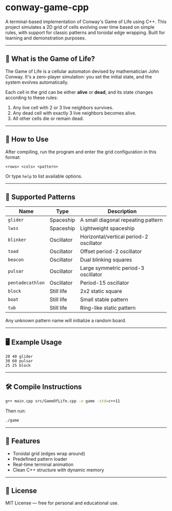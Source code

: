 # conway-game-cpp

A terminal-based implementation of Conway's Game of Life using C++. This project simulates a 2D grid of cells evolving over time based on simple rules, with support for classic patterns and toroidal edge wrapping. Built for learning and demonstration purposes.

---

## 🧠 What is the Game of Life?

The Game of Life is a cellular automaton devised by mathematician John Conway. It's a zero-player simulation: you set the initial state, and the system evolves automatically.

Each cell in the grid can be either **alive** or **dead**, and its state changes according to these rules:

1. Any live cell with 2 or 3 live neighbors survives.
2. Any dead cell with exactly 3 live neighbors becomes alive.
3. All other cells die or remain dead.

---

## 🚀 How to Use

After compiling, run the program and enter the grid configuration in this format:

```
<rows> <cols> <pattern>
```

Or type `help` to list available options.

---

## 🧩 Supported Patterns

| Name             | Type         | Description                                |
|------------------|--------------|--------------------------------------------|
| `glider`         | Spaceship    | A small diagonal repeating pattern         |
| `lwss`           | Spaceship    | Lightweight spaceship                      |
| `blinker`        | Oscillator   | Horizontal/vertical period-2 oscillator    |
| `toad`           | Oscillator   | Offset period-2 oscillator                 |
| `beacon`         | Oscillator   | Dual blinking squares                      |
| `pulsar`         | Oscillator   | Large symmetric period-3 oscillator        |
| `pentadecathlon` | Oscillator   | Period-15 oscillator                       |
| `block`          | Still life   | 2x2 static square                          |
| `boat`           | Still life   | Small stable pattern                       |
| `tub`            | Still life   | Ring-like static pattern                   |

Any unknown pattern name will initialize a random board.

---

## 🖥️ Example Usage

```
20 40 glider
30 60 pulsar
25 25 block
```

---

## 🛠️ Compile Instructions

```bash
g++ main.cpp src/GameOfLife.cpp -o game -std=c++11
```

Then run:

```bash
./game
```

---

## 🧪 Features

- Toroidal grid (edges wrap around)
- Predefined pattern loader
- Real-time terminal animation
- Clean C++ structure with dynamic memory

---

## 📜 License

MIT License — free for personal and educational use.
